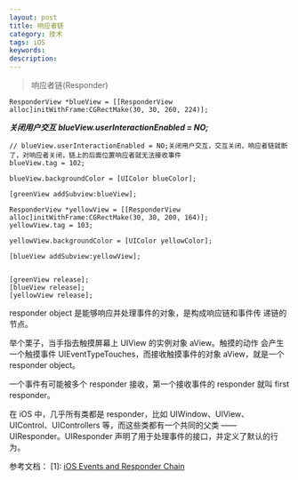 ```yaml
---
layout: post
title: 响应者链
category: 技术
tags: iOS
keywords:
description:
---
```


>响应者链(Responder)

    ResponderView *blueView = [[ResponderView alloc]initWithFrame:CGRectMake(30, 30, 260, 224)];

***关闭用户交互***
***blueView.userInteractionEnabled = NO;***
​    


    // blueView.userInteractionEnabled = NO;关闭用户交互，交互关闭，响应者链就断了，对响应者关闭，链上的后面位置响应者就无法接收事件
    blueView.tag = 102;
    
    blueView.backgroundColor = [UIColor blueColor];
    
    [greenView addSubview:blueView];
    
    ResponderView *yellowView = [[ResponderView alloc]initWithFrame:CGRectMake(30, 30, 200, 164)];
    yellowView.tag = 103;
    
    yellowView.backgroundColor = [UIColor yellowColor];
    
    [blueView addSubview:yellowView];


    [greenView release];
    [blueView release];
    [yellowView release];

responder object 是能够响应并处理事件的对象，是构成响应链和事件传
递链的节点。

举个栗子，当手指去触摸屏幕上 UIView 的实例对象 aView。触摸的动作
会产生一个触摸事件 UIEventTypeTouches，而接收触摸事件的对象 aView，就是一个 responder object。

一个事件有可能被多个 responder 接收，第一个接收事件的 responder 就叫 first responder。

在 iOS 中，几乎所有类都是 responder，比如 UIWindow、UIView、UIControl、UIControllers 等，而这些类都有一个共同的父类 —— UIResponder。UIResponder 声明了用于处理事件的接口，并定义了默认的行为。

参考文档：
[1]: [iOS Events and Responder Chain](https://www.zybuluo.com/MicroCai/note/66142)
